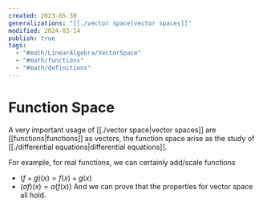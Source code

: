 ```yaml
---
created: 2023-05-30
generalizations: "[[./vector space|vector spaces]]"
modified: 2024-03-14
publish: true
tags:
  - "#math/LinearAlgebra/VectorSpace"
  - "#math/functions"
  - "#math/definitions"
---
```


# Function Space
A very important usage of [[./vector space|vector spaces]] are [[functions|functions]] as vectors, the function space arise as the study of [[./differential equations|differential equations]].

For example, for real functions, we can certainly add/scale functions
 - $(f + g)(x) = f(x) + g(x)$
 - $(af)(x) = a(f(x))$
And we can prove that the properties for vector space all hold.